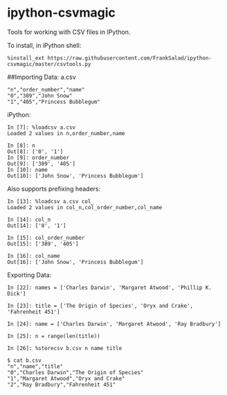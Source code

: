 ipython-csvmagic
================

Tools for working with CSV files in IPython.

To install, in iPython shell:
```
%install_ext https://raw.githubusercontent.com/FrankSalad/ipython-csvmagic/master/csvtools.py
```

##Importing Data:
a.csv
```
"n","order_number","name"
"0","389","John Snow"
"1","405","Princess Bubblegum"
```

iPython:
```
In [7]: %loadcsv a.csv
Loaded 2 values in n,order_number,name

In [8]: n
Out[8]: ['0', '1']
In [9]: order_number
Out[9]: ['389', '405']
In [10]: name
Out[10]: ['John Snow', 'Princess Bubblegum']
```

Also supports prefixing headers:
```
In [13]: %loadcsv a.csv col_
Loaded 2 values in col_n,col_order_number,col_name

In [14]: col_n
Out[14]: ['0', '1']

In [15]: col_order_number
Out[15]: ['389', '405']

In [16]: col_name
Out[16]: ['John Snow', 'Princess Bubblegum']
```

Exporting Data:
```
In [22]: names = ['Charles Darwin', 'Margaret Atwood', 'Phillip K. Dick']

In [23]: title = ['The Origin of Species', 'Oryx and Crake', 'Fahrenheit 451']

In [24]: name = ['Charles Darwin', 'Margaret Atwood', 'Ray Bradbury']

In [25]: n = range(len(title))

In [26]: %storecsv b.csv n name title
```

```
$ cat b.csv 
"n","name","title"
"0","Charles Darwin","The Origin of Species"
"1","Margaret Atwood","Oryx and Crake"
"2","Ray Bradbury","Fahrenheit 451"
```
